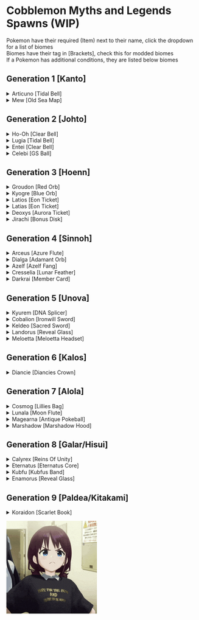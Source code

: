 # Cobblemon Myths and Legends Spawns (WIP)
<p>
Pokemon have their required (Item) next to their name, click the dropdown for a list of biomes<br>
Biomes have their tag in [Brackets], check this for modded biomes<br>
If a Pokemon has additional conditions, they are listed below biomes
</p>

## Generation 1 [Kanto]
<details> <!--Articuno-->
    <summary>Articuno [Tidal Bell]</summary>
    <br>
    Use <strong>Tidal Bell</strong> In:
    <ul>
    <br>
    <li>Frozen Ocean [minecraft:frozen_ocean]</li>
    <li>Frozen Peaks [minecraft:frozen_peaks]</li>
    <li>Frozen River [minecraft:frozen_river]</li>
    <li>Snowy Beach [minecraft:snowy_beach]</li>
    <li>Snowy Plains [minecraft:snowy_plains]</li>
    <li>Snowy Slopes [minecraft:snowy_slopes]</li>
    <li>Snowy Taiga [minecraft:snowy_taiga]</li>
    </ul>
    <p><strong>Required Conditions:</strong></p><ul>
    <li>3 Ice Stones In Inventory</li>
    </ul>
</details> <!--Articuno-->
<details> <!--Mew-->
    <summary>Mew [Old Sea Map]</summary>
    <br>
    Use <strong>Old Sea Map</strong> In:
    <ul>
    <br>
    <li>Is Jungle [#cobblemon:is_jungle]</li>       
    <li>Bamboo Jungle [minecraft:bamboo_jungle]</li>
    <li>Jungle [minecraft:jungle]</li>
    </ul>
    <p><strong>No Other Conditons</strong></p>      
</details> <!--Mew-->

## Generation 2 [Johto]
<details> <!--Ho-Oh-->
    <summary>Ho-Oh [Clear Bell]</summary>
    <br>
    Use <strong>Clear Bell</strong> In:
    <ul>
    <br>
    <li>Meadow [minecraft:meadow]</li>
    <li>Sunflower Plains [minecraft:sunflower_plains]</li>
    <li>Flower Forest [minecraft:flower_forest]</li>
    </ul>
    <p><strong>No Other Conditons</strong></p>
</details> <!--Ho-Oh-->
<details> <!--Lugia-->
    <summary>Lugia [Tidal Bell]</summary>
    <br>
    Use <strong>Tidal Bell</strong> In:
    <ul>
    <br>
    <li>Is Deep Ocean [#minecraft:is_deep_ocean]</li>
    <li>Deep Ocean [minecraft:deep_ocean]</li>
    <li>Ocean [minecraft:ocean]</li>
    </ul>
    <p><strong>No Other Conditons</strong></p>
</details> <!--Lugia-->
<details> <!--Entei-->
    <summary>Entei [Clear Bell]</summary>
    <br>
    Use <strong>Clear Bell</strong> In:
    <ul>
    <br>
    <li>Badlands [minecraft:badlands]</li>
    <li>Eroded Badlands [minecraft:eroded_badlands]</li>
    <li>Nether Wastes [minecraft:nether_wastes]</li>
    <li>Savanna [minecraft:savanna]</li>
    <li>Windswept Hills [minecraft:windswept_hills]</li>
    <li>Windswept Forest [minecraft:windswept_forest]</li>
    </ul>
    <p><strong>Required Conditions:</strong></p><ul>
    <li>3 Fire Stones In Inventory</li>
    </ul>
</details> <!--Entei-->
<details> <!--Celebi-->
    <summary>Celebi [GS Ball]</summary>
    <br>
    Use <strong>Gs Ball</strong> In:
    <ul>
    <br>
    <li>Birch Forest [minecraft:birch_forest]</li>
    <li>Dark Forest [minecraft:dark_forest]</li>
    <li>Flower Forest [minecraft:flower_forest]</li>
    <li>Forest [minecraft:forest]</li>
    <li>Jungle [minecraft:jungle]</li>
    <li>Mangrove Swamp [minecraft:mangrove_swamp]</li>
    <li>Meadow [minecraft:meadow]</li>
    <li>Old Growth Birch Forest [minecraft:old_growth_birch_forest]</li>
    <li>Old Growth Pine Taiga [minecraft:old_growth_pine_taiga]</li>
    <li>Old Growth Spruce Taiga [minecraft:old_growth_spruce_taiga]</li>
    <li>Swamp [minecraft:swamp]</li>
    </ul>
    <p><strong>No Other Conditons</strong></p>
</details> <!--Celebi-->

## Generation 3 [Hoenn]
<details> <!--Groudon-->
    <summary>Groudon [Red Orb]</summary>
    <br>
    Use <strong>Red Orb</strong> In:
    <ul>
    <br>
    <li>Is Volcanic [#cobblemon:is_volcanic]</li>
    <li>Badlands [minecraft:badlands]</li>
    <li>Desert [minecraft:desert]</li>
    </ul>
    <p><strong>No Other Conditons</strong></p>
</details> <!--Groudon-->
<details> <!--Kyogre-->
    <summary>Kyogre [Blue Orb]</summary>
    <br>
    Use <strong>Blue Orb</strong> In:
    <ul>
    <br>
    <li>Is Ocean [#cobblemon:is_ocean]</li>
    <li>Deep Cold Ocean [minecraft:deep_cold_ocean]</li>
    <li>Deep Frozen Ocean [minecraft:deep_frozen_ocean]</li>
    <li>Deep Ocean [minecraft:deep_ocean]</li>
    <li>Ocean [minecraft:ocean]</li>
    </ul>
    <p><strong>No Other Conditons</strong></p>
</details> <!--Kyogre-->
<details> <!--Latios-->
    <summary>Latios [Eon Ticket]</summary>
    <br>
    Use <strong>Eon Ticket</strong> In:
    <ul>
    <br>
    <li>Mirage Isles [terralith:mirage_isles]</li>
    <li>Plains [minecraft:plains]</li>
    <li>Mountain Edge [minecraft:mountain_edge]</li>
    </ul>
    <p><strong>No Other Conditons</strong></p>
</details> <!--Latios-->
<details> <!--Latias-->
    <summary>Latias [Eon Ticket]</summary>
    <br>
    Use <strong>Eon Ticket</strong> In:
    <ul>
    <br>
    <li>Mirage Isles [terralith:mirage_isles]</li>
    <li>Flower Forest [minecraft:flower_forest]</li>
    <li>Birch Forest [minecraft:birch_forest]</li>
    </ul>
    <p><strong>No Other Conditons</strong></p>
</details> <!--Latias-->
<details> <!--Deoxys-->
    <summary>Deoxys [Aurora Ticket]</summary>
    <br>
    Use <strong>Aurora Ticket</strong> In:
    <ul>
    <br>
    <li>The End [minecraft:the_end]</li>
    <li>End Barrens [minecraft:end_barrens]</li>
    <li>End Highlands [minecraft:end_highlands]</li>
    <li>End Midlands [minecraft:end_midlands]</li>
    <li>Small End Islands [minecraft:small_end_islands]</li>
    </ul>
    <p><strong>No Other Conditons</strong></p>
</details> <!--Deoxys-->
<details> <!--Jirachi-->
    <summary>Jirachi [Bonus Disk]</summary>
    <br>
    Use <strong>Bonus Disk</strong> In:
    <ul>
    <br>
    <li>Mushroom Fields [minecraft:mushroom_fields]</li>
    <li>Windswept Gravelly Hills [minecraft:windswept_gravelly_hills]</li>
    </ul>
    <p><strong>No Other Conditons</strong></p>
</details> <!--Jirachi-->

## Generation 4 [Sinnoh]
<details> <!--Arceus-->
    <summary>Arceus [Azure Flute]</summary>
    <br>
    Use <strong>Azure Flute</strong> In:
    <ul>
    <br>
    <li>The End [minecraft:the_end]</li>
    <li>End Barrens [minecraft:end_barrens]</li>
    <li>End Highlands [minecraft:end_highlands]</li>
    <li>End Midlands [minecraft:end_midlands]</li>
    <li>Small End Islands [minecraft:small_end_islands]</li>
    </ul>
    <p><strong>No Other Conditons</strong></p>
</details> <!--Arceus-->
<details> <!--Dialga-->
    <summary>Dialga [Adamant Orb]</summary>
    <br>
    Use <strong>Adamant Orb</strong> In:
    <ul>
    <br>
    <li>Mountain Edge [minecraft:mountain_edge]</li>
    <li>Stony Peaks [minecraft:stony_peaks]</li>
    </ul>
    <p><strong>No Other Conditons</strong></p>
</details> <!--Dialga-->
<details> <!--Azelf-->
    <summary>Azelf [Azelf Fang]</summary>
    <br>
    Use <strong>Azelf Fang</strong> In:
    <ul>
    <br>
    <li>Mangrove Swamp [minecraft:mangrove_swamp]</li>
    <li>Swamp [minecraft:swamp]</li>
    <li>Is Swamp [#byg:is_swamp]</li>
    <li>Swamp [#c:swamp]</li>
    <li>Is Swamp [#forge:is_swamp]</li>
    <li>Is Swamp [#wythers:is_swamp]</li>
    <li>Ice Marsh [terralith:ice_marsh]</li>
    <li>Orchid Swamp [terralith:orchid_swamp]</li>
    <li>Billabong [wythers:billabong]</li>
    </ul>
    <p><strong>No Other Conditons</strong></p>
</details> <!--Azelf-->
<details> <!--Cresselia-->
    <summary>Cresselia [Lunar Feather]</summary>
    <br>
    Use <strong>Lunar Feather</strong> In:
    <ul>
    <br>
    <li>Mushroom Fields [minecraft:mushroom_fields]</li>
    <li>Mushroom Field Shore [minecraft:mushroom_field_shore]</li>
    <li>Snowy Tundra [minecraft:snowy_tundra]</li>
    </ul>
    <p><strong>Required Conditions:</strong></p><ul>
    <li>Moon Phase: Waning Gibbous</li>
    <li>Sky Must Not Be Blocked (Fluids Will Not Block)</li>
    <li>Time: Night</li>
    </ul>
</details> <!--Cresselia-->
<details> <!--Darkrai-->
    <summary>Darkrai [Member Card]</summary>
    <br>
    Use <strong>Member Card</strong> In:
    <ul>
    <br>
    <li>Dark Forest [minecraft:dark_forest]</li>
    <li>Swamp [minecraft:swamp]</li>
    </ul>
    <p><strong>No Other Conditons</strong></p>
</details> <!--Darkrai-->

## Generation 5 [Unova]
<details> <!--Kyurem-->
    <summary>Kyurem [DNA Splicer]</summary>
    <br>
    Use <strong>Dna Splicer</strong> In:
    <ul>
    <br>
    <li>Frozen Peaks [minecraft:frozen_peaks]</li>
    <li>Snowy Slopes [minecraft:snowy_slopes]</li>
    <li>Snowy Taiga [minecraft:snowy_taiga]</li>
    </ul>
    <p><strong>No Other Conditons</strong></p>
</details> <!--Kyurem-->
<details> <!--Cobalion-->
    <summary>Cobalion [Ironwill Sword]</summary>
    <br>
    Use <strong>Ironwill Sword</strong> In:
    <ul>
    <br>
    <li>Is Hill [#minecraft:is_hill]</li>
    <li>Is Highlands [#cobblemon:is_highlands]</li>
    <li>Mountain Slope [#c:mountain_slope]</li>
    <li>Is Slope [#forge:is_slope]</li>
    <li>Blooming Valley [terralith:blooming_valley]</li>      
    <li>Forested Highlands [terralith:forested_highlands]</li>
    <li>Lavender Valley [terralith:lavender_valley]</li>
    <li>Lush Valley [terralith:lush_valley]</li>
    <li>Moonlight Valley [terralith:moonlight_valley]</li>
    <li>Sakura Valley [terralith:sakura_valley]</li>
    <li>Savanna Slopes [terralith:savanna_slopes]</li>
    <li>Temperate Highlands [terralith:temperate_highlands]</li>
    <li>Yosemite Lowlands [terralith:yosemite_lowlands]</li>
    <li>Autumnal Crags [wythers:autumnal_crags]</li>
    <li>Ayers Rock [wythers:ayers_rock]</li>
    <li>Icy Crags [wythers:icy_crags]</li>
    <li>Old Growth Taiga Crags [wythers:old_growth_taiga_crags]</li>
    <li>Taiga Crags [wythers:taiga_crags]</li>
    <li>Temperate Rainforest Crags [wythers:temperate_rainforest_crags]</li>
    <li>Thermal Taiga Crags [wythers:thermal_taiga_crags]</li>
    <li>Windswept Jungle [wythers:windswept_jungle]</li>
    </ul>
    <p><strong>No Other Conditons</strong></p>
</details> <!--Cobalion-->
<details> <!--Keldeo-->
    <summary>Keldeo [Sacred Sword]</summary>
    <br>
    Use <strong>Sacred Sword</strong> In:
    <ul>
    <br>
    <li>Is Hill [#minecraft:is_hill]</li>
    <li>Is Highlands [#cobblemon:is_highlands]</li>
    <li>Mountain Slope [#c:mountain_slope]</li>
    <li>Is Slope [#forge:is_slope]</li>
    <li>Blooming Valley [terralith:blooming_valley]</li>
    <li>Forested Highlands [terralith:forested_highlands]</li>
    <li>Lavender Valley [terralith:lavender_valley]</li>
    <li>Lush Valley [terralith:lush_valley]</li>
    <li>Moonlight Valley [terralith:moonlight_valley]</li>
    <li>Sakura Valley [terralith:sakura_valley]</li>
    <li>Savanna Slopes [terralith:savanna_slopes]</li>
    <li>Temperate Highlands [terralith:temperate_highlands]</li>
    <li>Yosemite Lowlands [terralith:yosemite_lowlands]</li>
    <li>Autumnal Crags [wythers:autumnal_crags]</li>
    <li>Ayers Rock [wythers:ayers_rock]</li>
    <li>Icy Crags [wythers:icy_crags]</li>
    <li>Old Growth Taiga Crags [wythers:old_growth_taiga_crags]</li>
    <li>Taiga Crags [wythers:taiga_crags]</li>
    <li>Temperate Rainforest Crags [wythers:temperate_rainforest_crags]</li>
    <li>Thermal Taiga Crags [wythers:thermal_taiga_crags]</li>
    <li>Windswept Jungle [wythers:windswept_jungle]</li>
    </ul>
    <p><strong>No Other Conditons</strong></p>
</details> <!--Keldeo-->
<details> <!--Landorus-->
    <summary>Landorus [Reveal Glass]</summary>
    <br>
    Use <strong>Reveal Glass</strong> In:
    <ul>
    <br>
    <li>Savanna [minecraft:savanna]</li>
    <li>Sunflower Plains [minecraft:sunflower_plains]</li>
    <li>Desert [minecraft:desert]</li>
    </ul>
    <p><strong>Required Conditions:</strong></p><ul>
    <li>Must Be Thundering (Rain Does Not Count)</li>
    </ul>
</details> <!--Landorus-->
<details> <!--Meloetta-->
    <summary>Meloetta [Meloetta Headset]</summary>
    <br>
    Use <strong>Meloetta Headset</strong> In:
    <ul>
    <br>
    <li>Cherry Grove [minecraft:cherry_grove]</li>
    <li>Flower Forest [minecraft:flower_forest]</li>
    <li>Meadow [minecraft:meadow]</li>
    <li>Sunflower Plains [minecraft:sunflower_plains]</li>
    <li>Is Floral [#byg:is_floral]</li>
    <li>Floral [#c:floral]</li>
    <li>Flower Forests [#c:flower_forests]</li>
    <li>Amaranth Fields [byg:amaranth_fields]</li>
    <li>Allium Fields [byg:allium_fields]</li>
    <li>Rose Fields [byg:rose_fields]</li>
    <li>Skyris Vale [byg:skyris_vale]</li>
    <li>Cherry Blossom Forest [byg:cherry_blossom_forest]</li>
    <li>Orchard [byg:orchard]</li>
    <li>Blooming Plateau [terralith:blooming_plateau]</li>
    <li>Blooming Valley [terralith:blooming_valley]</li>
    <li>Lavender Forest [terralith:lavender_forest]</li>
    <li>Lavender Valley [terralith:lavender_valley]</li>
    <li>Sakura Grove [terralith:sakura_grove]</li>
    <li>Sakura Valley [terralith:sakura_valley]</li>
    <li>Autumnal Flower Forest [wythers:autumnal_flower_forest]</li>
    <li>Flowering Pantanal [wythers:flowering_pantanal]</li>
    <li>Jacaranda Savanna [wythers:jacaranda_savanna]</li>
    <li>Lapacho Plains [wythers:lapacho_plains]</li>
    <li>Sakura Forest [wythers:sakura_forest]</li>
    <li>Spring Flower Fields [wythers:spring_flower_fields]</li>
    <li>Spring Flower Forest [wythers:spring_flower_forest]</li>
    </ul>
    <p><strong>No Other Conditons</strong></p>
</details> <!--Meloetta-->


## Generation 6 [Kalos]
<details> <!--Diancie-->
    <summary>Diancie [Diancies Crown]</summary>
    <br>
    Use <strong>Diancies Crown</strong> In:
    <ul>
    <br>
    <li>Is Cave [#cobblemon:is_cave]</li>
    </ul>
    <p><strong>Required Conditions:</strong></p><ul>
    <li>Max Y-Level: 10</li>
    <li>Min Y-Level: -64</li>
    </ul>
</details> <!--Diancie-->

## Generation 7 [Alola]
<details> <!--Cosmog-->
    <summary>Cosmog [Lillies Bag]</summary>
    <br>
    Use <strong>Lillies Bag</strong> In:
    <ul>
    <br>
    <li>Cherry Grove [minecraft:cherry_grove]</li>
    <li>Flower Forest [minecraft:flower_forest]</li>
    <li>Meadow [minecraft:meadow]</li>
    <li>Sunflower Plains [minecraft:sunflower_plains]</li>
    <li>Is Floral [#byg:is_floral]</li>
    <li>Floral [#c:floral]</li>
    <li>Flower Forests [#c:flower_forests]</li>
    <li>Amaranth Fields [byg:amaranth_fields]</li>
    <li>Allium Fields [byg:allium_fields]</li>
    <li>Rose Fields [byg:rose_fields]</li>
    <li>Skyris Vale [byg:skyris_vale]</li>
    <li>Cherry Blossom Forest [byg:cherry_blossom_forest]</li>
    <li>Orchard [byg:orchard]</li>
    <li>Blooming Plateau [terralith:blooming_plateau]</li>
    <li>Blooming Valley [terralith:blooming_valley]</li>
    <li>Lavender Forest [terralith:lavender_forest]</li>
    <li>Lavender Valley [terralith:lavender_valley]</li>
    <li>Sakura Grove [terralith:sakura_grove]</li>
    <li>Sakura Valley [terralith:sakura_valley]</li>
    <li>Autumnal Flower Forest [wythers:autumnal_flower_forest]</li>
    <li>Flowering Pantanal [wythers:flowering_pantanal]</li>
    <li>Jacaranda Savanna [wythers:jacaranda_savanna]</li>
    <li>Lapacho Plains [wythers:lapacho_plains]</li>
    <li>Sakura Forest [wythers:sakura_forest]</li>
    <li>Spring Flower Fields [wythers:spring_flower_fields]</li>
    <li>Spring Flower Forest [wythers:spring_flower_forest]</li>
    </ul>
    <p><strong>No Other Conditons</strong></p>
</details> <!--Cosmog-->
<details> <!--Lunala-->
    <summary>Lunala [Moon Flute]</summary>
    <br>
    Use <strong>Moon Flute</strong> In:
    <ul>
    <br>
    <li>Dark Forest [minecraft:dark_forest]</li>
    <li>Warped Desert [byg:warped_desert]</li>
    <li>Is Hills [#cobblemon:is_hills]</li>
    </ul>
    <p><strong>Required Conditions:</strong></p><ul>
    <li>Time: Night</li>
    </ul>
</details> <!--Lunala-->
<details> <!--Magearna-->
    <summary>Magearna [Antique Pokeball]</summary>
    <br>
    Use <strong>Antique Pokeball</strong> In:
    <ul>
    <br>
    <li>Is Deep Dark [#cobblemon:is_deep_dark]</li>
    </ul>
    <p><strong>Required Conditions:</strong></p><ul>
    <li>Needed Nearby Blocks:
        <ul>
        <li>Iron Block</li>
        </ul></li>
    </ul>
</details> <!--Magearna-->
<details> <!--Marshadow-->
    <summary>Marshadow [Marshadow Hood]</summary>
    <br>
    Use <strong>Marshadow Hood</strong> In:
    <ul>
    <br>
    <li>Dark Forest [minecraft:dark_forest]</li>
    <li>Swamp [minecraft:swamp]</li>
    </ul>
    <p><strong>No Other Conditons</strong></p>
</details> <!--Marshadow-->

## Generation 8 [Galar/Hisui]
<details> <!--Calyrex-->
    <summary>Calyrex [Reins Of Unity]</summary>
    <br>
    Use <strong>Reins Of Unity</strong> In:
    <ul>
    <br>
    <li>Is Autumn [#cobblemon:is_autumn]</li>
    <li>Flower Forest [minecraft:flower_forest]</li>
    </ul>
    <p><strong>No Other Conditons</strong></p>
</details> <!--Calyrex-->
<details> <!--Eternatus-->
    <summary>Eternatus [Eternatus Core]</summary>     
    <br>
    Use <strong>Eternatus Core</strong> In:
    <ul>
    <br>
    <li>Mangrove Swamp [minecraft:mangrove_swamp]</li>
    <li>Swamp [minecraft:swamp]</li>
    <li>Is Swamp [#byg:is_swamp]</li>
    <li>Swamp [#c:swamp]</li>
    <li>Is Swamp [#forge:is_swamp]</li>
    <li>Is Swamp [#wythers:is_swamp]</li>
    <li>Ice Marsh [terralith:ice_marsh]</li>
    <li>Orchid Swampc [terralith:orchid_swampc]</li>  
    <li>Billabong [wythers:billabong]</li>
    </ul>
    <p><strong>No Other Conditons</strong></p>        
</details> <!--Eternatus-->
<details> <!--Kubfu-->
    <summary>Kubfu [Kubfus Band]</summary>
    <br>
    Use <strong>Kubfus Band</strong> In:
    <ul>
    <br>
    <li>Is Jungle [#minecraft:is_jungle]</li>
    <li>Cave/underground Jungle [terralith:cave/underground_jungle]</li>        
    <li>Dripleaf Swamp [wythers:dripleaf_swamp]</li>
    <li>Eucalyptus Deanei Forest [wythers:eucalyptus_deanei_forest]</li>        
    <li>Highland Tropical Rainforest [wythers:highland_tropical_rainforest]</li>
    <li>Humid Tropical Grassland [wythers:humid_tropical_grassland]</li>        
    <li>Jungle Canyon [wythers:jungle_canyon]</li>
    <li>Subtropical Forest [wythers:subtropical_forest]</li>
    <li>Subtropical Forest Edge [wythers:subtropical_forest_edge]</li>
    <li>Subtropical Grassland [wythers:subtropical_grassland]</li>
    <li>Tropical Forest [wythers:tropical_forest]</li>
    <li>Tropical Forest Canyon [wythers:tropical_forest_canyon]</li>
    <li>Tropical Grassland [wythers:tropical_grassland]</li>
    <li>Tropical Island [wythers:tropical_island]</li>
    <li>Tropical Rainforest [wythers:tropical_rainforest]</li>
    </ul>
    <p><strong>No Other Conditons</strong></p>
</details> <!--Kubfu-->
<details> <!--Enamorus-->
    <summary>Enamorus [Reveal Glass]</summary>      
    <br>
    Use <strong>Reveal Glass</strong> In:
    <ul>
    <br>
    <li>Flower Forest [minecraft:flower_forest]</li>
    <li>Meadow [minecraft:meadow]</li>
    <li>Cherry Grove [minecraft:cherry_grove]</li>
    </ul>
    <p><strong>Required Conditions:</strong></p><ul>
    <li>Must Be Thundering (Rain Does Not Count)</li>
    </ul>
</details> <!--Enamorus-->

## Generation 9 [Paldea/Kitakami]
<details> <!--Koraidon-->
    <summary>Koraidon [Scarlet Book]</summary>
    <br>
    Use <strong>Scarlet Book</strong> In:
    <ul>
    <br>
    <li>Badlands [minecraft:badlands]</li>
    <li>Eroded Badlands [minecraft:eroded_badlands]</li>
    <li>Savanna [minecraft:savanna]</li>
    <li>Savanna Plateau [minecraft:savanna_plateau]</li>
    </ul>
    <p><strong>No Other Conditons</strong></p>
</details> <!--Koraidon-->


![Nina](/assets/ninanina.gif)
